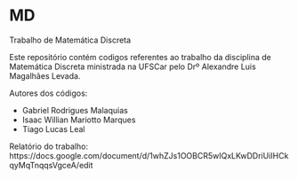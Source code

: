# MD
<p>Trabalho de Matemática Discreta</p>
Este repositório contém codigos referentes ao trabalho da disciplina de Matemática Discreta ministrada na UFSCar pelo Drº Alexandre Luis Magalhães Levada.
<p>Autores dos códigos:</p>
<ul>
  <li>Gabriel Rodrigues Malaquias</li>
  <li>Isaac Willian Mariotto Marques</li>
  <li>Tiago Lucas Leal</li>
  </ul>
Relatório do trabalho: https://docs.google.com/document/d/1whZJs1OOBCR5wIQxLKwDDriUiIHCkqyMqTnqqsVgceA/edit
